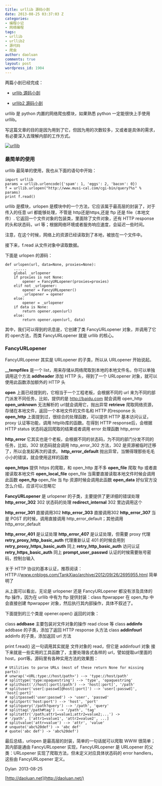 ```yaml
---
title: urllib 源码小剖
date: 2013-08-25 03:37:03 Z
categories:
- 编程小记
- 网络编程
tags:
- urllib
- urllib2
- 源代码
- 爬虫
author: daoluan
comments: true
layout: post
wordpress_id: 1904
---
```


两篇小剖已经完成：



	
  * [urllib 源码小剖](http://daoluan.net/blog/urllib-source-decode/)

	
  * [urllib2 源码小剖](http://daoluan.net/blog/urllib2-source-decode/)


urllib 是 python 内置的网络爬虫模块，如果熟悉 python 一定能很快上手使用 urllib。

写这篇文章的目的是因为用到了它，但因为用的次数较多，又或者是具体的需求，有必要深入去理解内部的工作方式。

[![urllib](http://daoluan.net/images/blog/2013/08/urllib.gif)](http://daoluan.net/images/blog/2013/08/urllib.gif)


### 最简单的使用


urllib 最简单的使用，我也从下面的语句中开始：

    
    import urllib
    params = urllib.urlencode({'spam': 1, 'eggs': 2, 'bacon': 0})
    f = urllib.urlopen("http://www.musi-cal.com/cgi-bin/query?%s" % params)
    print f.read()


urllib 是模块，urlopen 是模块中的一个方法，它应该属于最高层的封装了，对于传入的任意 url 都能够处理，不管是 http还是https,还是 ftp 还是 file（本地文件）.
它返回一个文件对象的包装类，里面除了文件对象，还有 HTTP response 的头和状态码，url 等；根据网络环境或者服务响应速度，会延迟一些时间。

注意，在这个时候，网络上的资源已经读取到了本地，被放在一个文件中。

接下来，f.read 从文件对象中读取数据。

下面是 urlopen 的源码：

    
    def urlopen(url, data=None, proxies=None):
    	......
        global _urlopener
        if proxies is not None:
            opener = FancyURLopener(proxies=proxies)
        elif not _urlopener:
            opener = FancyURLopener()
            _urlopener = opener
        else:
            opener = _urlopener
        if data is None:
            return opener.open(url)
        else:
            return opener.open(url, data)


其中，我们可以得到的讯息是，它创建了类 FancyURLopener 对象，并调用了它的 open方法，而类 FancyURLopener 就是 urllib 的核心。


### FancyURLopener


FancyURLopener 其实是 URLopener 的子类，所以从 URLopener 开始说起。

**__tempfiles** 是一个 list，用来存储从网络爬取到本地的本地文件名，你可以单独调用这个方法
**addheader** 添加 HTTP 头，得到了一个 URLopener 对象，就可以使用此函数添加额外的 HTTP 头

**open** 上面已经提到的，它相当于一个工程老板，会根据不同的 url 来为不同的部门派发不同任务，比如，提供的是 http://baidu.com 就会调用 open_http
**open_unknown** 无法解析的 url就会调用它，抛出异常
**retrieve** 爬取网络资源，存储在本地文件，返回一个本地文件的文件名和 HTTP 的response 头
**open_http** 上面提到过，很综合的处理函数，可以提供 HTTP 基本访问认证，proxy 认证等功能，调用 httplib库的函数。在得到 HTTP response后，会根据 HTTP status 状态码返回爬取的结果或者调用 error 处理函数 http_error

**http_error** 它其实也是个老板，会根据不同的状态码，为不同的部门分发不同的任务，比如，302 状态码就会调用 http_error_302 方法，302 是资源被临时迁移了，所以会发起再次的请求。
**http_error_default** 抛出异常，当懒得理那些毛毛小小的错误，就会使用这样的函数

**open_https** 提供 https 的爬取，和 open_http 差不多
**open_file** 爬取 ftp 或者直接读取本地文件
**open_local_file** open_file 当需要直接读取本地文件时候会调用此函数
**open_ftp** open_file 当 ftp 资源时候会调用此函数
**open_data** 好似官方没怎么介绍，应该可以忽略它

**FancyURLopener** 是 urlopener 的子类，主要提供了更详细的错误处理
**http_error_302** 302 状态码的处理
**redirect_internal** 302 里边调用这个

**http_error_301** 直接调用302
**http_error_303** 直接调用302
**http_error_307** 当是 POST 的时候，调用直接调用 http_error_default；其他调用 http_error_default

**http_error_401** 是认证处理
**http_error_407** 是认证处理，但需要 proxy 代理
**retry_proxy_http_basic_auth** 代理重新认证 401 的时候会用到
**retry_proxy_https_basic_auth** 同上
**retry_http_basic_auth** 访问认证
**retry_https_basic_auth** 同上
**prompt_user_passwd** 认证的时候需要账号密码，控制台输入

关于 HTTP 协议的基本认证，推荐阅读：HTTP://www.cnblogs.com/TankXiao/archive/2012/09/26/2695955.html 简单明了

从上面可以看出，无论是 urlopener 还是 FancyURLopener 都没有涉及具体的 ftp 操作，因为在 urllib 中有为 ftp 提供封装：class ftpwrapper 在 open_ftp 中会直接创建 ftpwrapper 对象，然后执行其内部操作，具体不叙述了。

下面提到的三个类是 opener.open() 返回的对象：

class **addbase** 主要包装对文件对象的操作 read close 等
class **addinfo** addbase 的子类，添加了返回 HTTP response 头方法
class **addinfourl** addinfo 的子类，添加返回 url 方法

print f.read() 这一句调用其实就是 文件对象的 read，但它是 addinfourl 对象
接下来就是一些实用的工具函数了，主要处理各式各样的 url，譬如提取url里面的 host，port等。源码里有各种实用方法的效果图：

    
    # Utilities to parse URLs (most of these return None for missing parts):
    # unwrap('<URL:type://host/path>') --> 'type://host/path'
    # splittype('type:opaquestring') --> 'type', 'opaquestring'
    # splithost('//host[:port]/path') --> 'host[:port]', '/path'
    # splituser('user[:passwd]@host[:port]') --> 'user[:passwd]', 'host[:port]'
    # splitpasswd('user:passwd') -> 'user', 'passwd'
    # splitport('host:port') --> 'host', 'port'
    # splitquery('/path?query') --> '/path', 'query'
    # splittag('/path#tag') --> '/path', 'tag'
    # splitattr('/path;attr1=value1;attr2=value2;...') ->
    # '/path', ['attr1=value1', 'attr2=value2', ...]
    # splitvalue('attr=value') --> 'attr', 'value'
    # unquote('abc%20def') -> 'abc def'
    # quote('abc def') -> 'abc%20def')


最后总结，urlopen 是最高层的封装，简单的一句话就可以爬取 WWW 很简单；其内部是通由 FancyURLopener 实现，FancyURLopener 是 URLopener 的父类：URLopener 实现了爬取方法，但未定义对应具体状态码的 error handlers，这些由 FancyURLopener 定义。

Dylan  2013-08-25

[http://daoluan.net](http://daoluan.net/)
